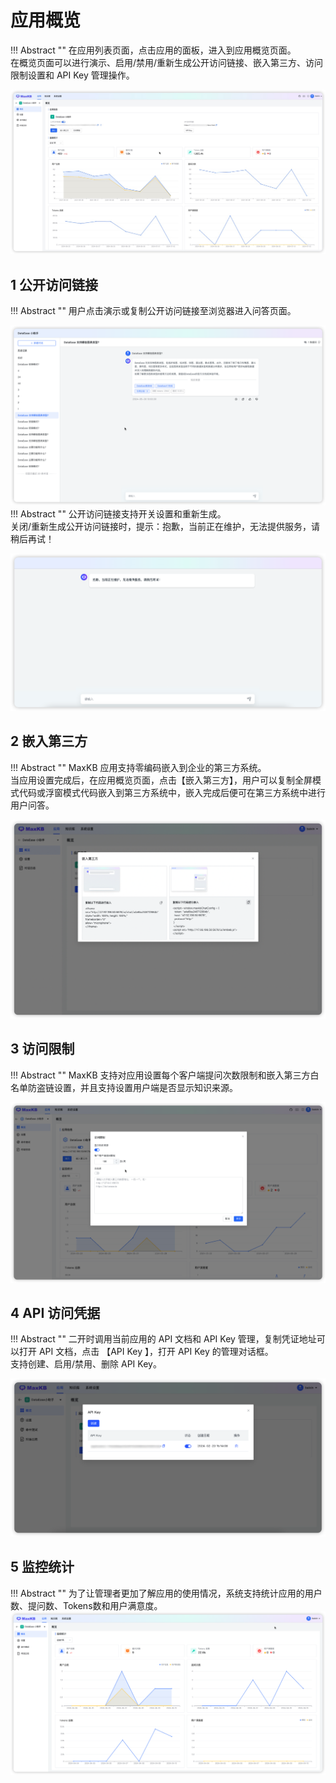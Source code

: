 
# 应用概览

!!! Abstract ""
    在应用列表页面，点击应用的面板，进入到应用概览页面。     
    在概览页面可以进行演示、启用/禁用/重新生成公开访问链接、嵌入第三方、访问限制设置和 API Key 管理操作。

![应用概览](../../img/index/UI.jpg)

## 1 公开访问链接

!!! Abstract ""
    用户点击演示或复制公开访问链接至浏览器进入问答页面。

![问答](../../img/app/QA.png)
!!! Abstract ""
    公开访问链接支持开关设置和重新生成。  
    关闭/重新生成公开访问链接时，提示：抱歉，当前正在维护，无法提供服务，请稍后再试！

![关闭服务](../../img/app/app-closed.png)

## 2 嵌入第三方

!!! Abstract ""
    MaxKB 应用支持零编码嵌入到企业的第三方系统。     
    当应用设置完成后，在应用概览页面，点击【嵌入第三方】，用户可以复制全屏模式代码或浮窗模式代码嵌入到第三方系统中，嵌入完成后便可在第三方系统中进行用户问答。

![嵌入第三方](<../../img/app/Embed third-party.png>)

## 3 访问限制

!!! Abstract ""
    MaxKB 支持对应用设置每个客户端提问次数限制和嵌入第三方白名单防盗链设置，并且支持设置用户端是否显示知识来源。

![访问限制](<../../img/app/Access restrictions.png>)


## 4 API 访问凭据

!!! Abstract ""
    二开时调用当前应用的 API 文档和 API Key 管理，复制凭证地址可以打开 API 文档，点击 【API Key 】，打开 API Key 的管理对话框。    
    支持创建、启用/禁用、删除 API Key。

![API key](../../img/app/app-apikey.png)


## 5 监控统计

!!! Abstract ""
    为了让管理者更加了解应用的使用情况，系统支持统计应用的用户数、提问数、Tokens数和用户满意度。
![监控统计](../../img/app/total.png)